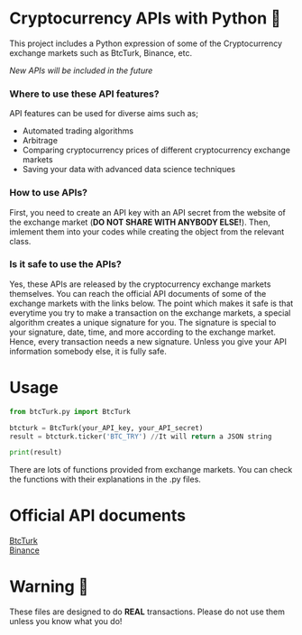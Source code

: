 # Cryptocurrency APIs with Python :money_with_wings:

This project includes a Python expression of some of the Cryptocurrency exchange markets such as BtcTurk, Binance, etc.

_New APIs will be included in the future_

### Where to use these API features?
API features can be used for diverse aims such as;
  * Automated trading algorithms
  * Arbitrage
  * Comparing cryptocurrency prices of different cryptocurrency exchange markets
  * Saving your data with advanced data science techniques

### How to use APIs?
First, you need to create an API key with an API secret from the website of the exchange market (**DO NOT SHARE WITH ANYBODY ELSE!**). Then, imlement them into your codes while creating the object from the relevant class.

### Is it safe to use the APIs?
Yes, these APIs are released by the cryptocurrency exchange markets themselves. You can reach the official API documents of some of the exchange markets with the links below. The point which makes it safe is that everytime you try to make a transaction on the exchange markets, a special algorithm creates a unique signature for you. The signature is special to your signature, date, time, and more according to the exchange market. Hence, every transaction needs a new signature. Unless you give your API information somebody else, it is fully safe.

# Usage
```python
from btcTurk.py import BtcTurk

btcturk = BtcTurk(your_API_key, your_API_secret)
result = btcturk.ticker('BTC_TRY') //It will return a JSON string

print(result)
```
There are lots of functions provided from exchange markets. You can check the functions with their explanations in the .py files.

# Official API documents
[BtcTurk](https://docs.btcturk.com) <br/>
[Binance](https://github.com/binance/binance-spot-api-docs)

# Warning :name_badge:
These files are designed to do **REAL** transactions. Please do not use them unless you know what you do!
